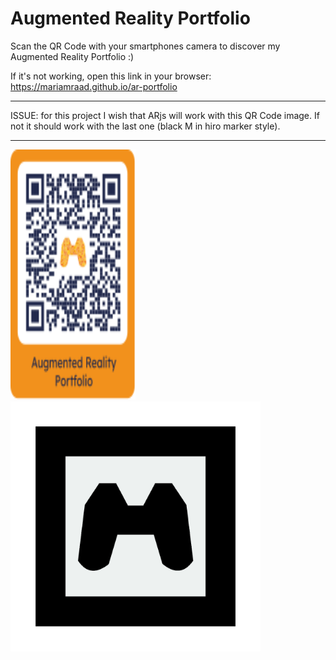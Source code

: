 # Augmented Reality Portfolio

Scan the QR Code with your smartphones camera to discover my Augmented Reality Portfolio :)

If it's not working, open this link in your browser: https://mariamraad.github.io/ar-portfolio
___________
ISSUE:
for this project I wish that ARjs will work with this QR Code image.
If not it should work with the last one (black M in hiro marker style).
___________
<!--- ![Batman](/assets/images/batman.jpg) --->
<!---
![Hiro](/assets/images/markers/hiro.png)
--->
<!--- ![QrCode](/assets/images/QRCode_mitRahmen.svg) --->

<img src="/assets/images/QRCode_mitRahmen.svg" data-canonical-src="/assets/images/QRCode_mitRahmen.svg" width="200" height="400" />

<img src="/assets/images/markers/pattern-Logo_M.png" data-canonical-src="/assets/images/markers/pattern-Logo_M.png" width="400" height="400" />
